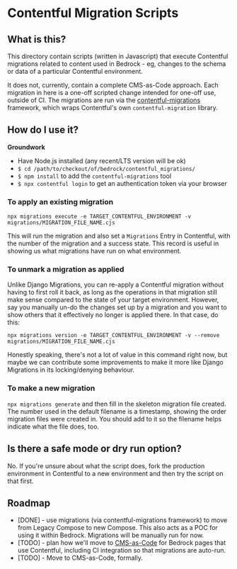 # Contentful Migration Scripts

## What is this?

This directory contain scripts (written in Javascript) that execute Contentful migrations related to content used in Bedrock - eg, changes to the schema or data of a particular Contentful environment.

It does not, currently, contain a complete CMS-as-Code approach. Each migration in here is a
one-off scripted change intended for one-off use, outside of CI. The migrations are run via
the [contentful-migrations](https://github.com/jungvonmatt/contentful-migrations) framework,
which wraps Contentful's own `contentful-migration` library.

## How do I use it?

**Groundwork**

* Have Node.js installed (any recent/LTS version will be ok)
* `$ cd /path/to/checkout/of/bedrock/contentful_migrations/`
* `$ npm install` to add the `contentful-migrations` tool
* `$ npx contentful login` to get an authentication token via your browser

### To apply an existing migration

`npx migrations execute -e TARGET_CONTENTFUL_ENVIRONMENT -v migrations/MIGRATION_FILE_NAME.cjs`

This will run the migration and also set a `Migrations` Entry in Contentful, with the number of
the migration and a success state. This record is useful in showing us what migrations have
run on what environment.

### To unmark a migration as applied

Unlike Django Migrations, you can re-apply a Contentful migration without having to first roll
it back, as long as the operations in that migration still make sense compared to the state of
your target environment. However, say you manually un-do the changes set up by a migration and
you want to show others that it effectively no longer is applied there. In that case, do this:

`npx migrations version -e TARGET_CONTENTFUL_ENVIRONMENT -v --remove migrations/MIGRATION_FILE_NAME.cjs`

Honestly speaking, there's not a lot of value in this command right now, but maybe we can
contribute some improvements to make it more like Django Migrations in its locking/denying
behaviour.

### To make a new migration

`npx migrations generate` and then fill in the skeleton migration file created. The number used in the default filename is a timestamp, showing the order migration files were created in. You should
add to it so the filename helps indicate what the file does, too.

## Is there a safe mode or dry run option?

No. If you're unsure about what the script does, fork the production environment in Contentful to a new environment and then try the script on that first.

## Roadmap

* [DONE] - use migrations (via contentful-migrations framework) to move from Legacy Compose to new Compose. This also acts as a POC for using it within Bedrock. Migrations will be manually run for now.
* [TODO] - plan how we'll move to [CMS-as-Code](https://www.contentful.com/help/cms-as-code/) for Bedrock pages that use Contentful, including CI integration so that migrations are auto-run.
* [TODO] - Move to CMS-as-Code, formally.
